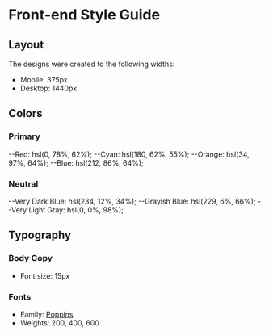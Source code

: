 # Front-end Style Guide

## Layout

The designs were created to the following widths:

- Mobile: 375px
- Desktop: 1440px

## Colors

### Primary

--Red: hsl(0, 78%, 62%);
--Cyan: hsl(180, 62%, 55%);
--Orange: hsl(34, 97%, 64%);
--Blue: hsl(212, 86%, 64%);

### Neutral

--Very Dark Blue: hsl(234, 12%, 34%);
--Grayish Blue: hsl(229, 6%, 66%);
--Very Light Gray: hsl(0, 0%, 98%);

## Typography

### Body Copy

- Font size: 15px

### Fonts

- Family: [Poppins](https://fonts.google.com/specimen/Poppins)
- Weights: 200, 400, 600
